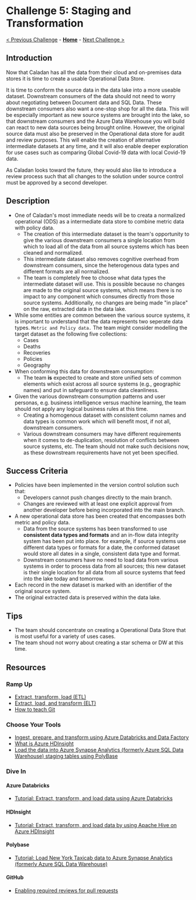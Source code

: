 # Challenge 5: Staging and Transformation

[< Previous Challenge](./04-OnPremIngest.md) - **[Home](../README.md)** - [Next Challenge >](./06-Calculate.md)

## Introduction

Now that Caladan has all the data from their cloud and on-premises data stores it is time to create a usable Operational Data Store.

It is time to conform the source data in the data lake into a more useable dataset.
Downstream consumers of the data should not need to worry about
negotiating between Document data and SQL Data.
These downstream consumers also want a one-stop shop for all the data.
This will be especially important as new source systems are brought into the lake,
so that downstream consumers and the Azure Data Warehouse you will build can react to new data sources being brought online. 
However, the original source data must also be preserved in the Operational data store for audit and review purposes.
This will enable the creation of alternative intermediate datasets at any time,
and it will also enable deeper exploration for use cases such as comparing Global Covid-19 data with local Covid-19 data. 

As Caladan looks toward the future, they would also like to introduce a review process
such that all changes to the solution under source control must be approved by a second developer.

## Description

- One of Caladan's most immediate needs will be to creata a normalized operational (ODS) as a intermediate data store to combine metric data with policy data. 
    - The creation of this intermediate dataset is the team's opportunity
    to give the various downstream consumers a single location from which to load all
    of the data from all source systems which has been cleaned and normalized.
    - This intermediate dataset also removes cognitive overhead from downstream consumers,
    since the heterogenous data types and different formats are all normalized.
    - The team is completely free to choose what data types the intermediate dataset will use.
    This is possible because no changes are made to the original source systems,
    which means there is no impact to any component which consumes directly from those source systems.
    Additionally, no changes are being made "in place" on the raw, extracted data in the data lake.
- While some entities are common between the various source systems,
it is important to understand that the data represents two seperate data types.  `Metric and Policy data.` 
The team might consider modelling the target dataset as the following five collections:
    - Cases
    - Deaths
    - Recoveries
    - Policies
    - Geography
- When conforming this data for downstream consumption:
    - The team **is** expected to create and store unified sets of common elements
    which exist across all source systems (e.g., geographic names) and put in safeguard to ensure data cleanliness.
- Given the various downstream consumption patterns and user personas,
e.g. business intelligence versus machine learning,
the team should not apply any logical business rules at this time.
    - Creating a homogenous dataset with consistent column names and data types
    is common work which will benefit most, if not all, downstream consumers.
    - Various downstream consumers may have different requirements when it comes to
    de-duplication, resolution of conflicts between source systems, etc.
    The team should not make such decisions now,
    as these downstream requirements have not yet been specified.

## Success Criteria

- Policies have been implemented in the version control solution such that:
    - Developers cannot push changes directly to the main branch.
    - Changes are reviewed with at least one explicit approval from another developer
    before being incorporated into the main branch.
- A new operational data store has been created that encompasses both metric and policy data.
    - Data from the source systems has been transformed to use **consistent data types and formats** and an in-flow data integrity system has been put into place. 
    for example, if source systems use different data types or formats for a date,
    the conformed dataset would store all dates in a single, consistent data type and format.
    - Downstream consumers have no need to load data from various systems in order
    to process data from all sources; this new dataset is their single location
    for all data from all source systems that feed into the lake today and tomorrow.
- Each record in the new dataset is marked with an identifier of the original source system.
- The original extracted data is preserved within the data lake.

## Tips
- The team should concentrate on creating a Operational Data Store that is most useful for a variety of uses cases.  
- The team shoud not worry about creating a star schema or DW at this time. 


## Resources

### Ramp Up

- [Extract, transform, load (ETL)](https://docs.microsoft.com/en-us/azure/architecture/data-guide/relational-data/etl)
- [Extract, load, and transform (ELT)](https://docs.microsoft.com/en-us/azure/sql-data-warehouse/design-elt-data-loading)
- [How to teach Git](https://rachelcarmena.github.io/2018/12/12/how-to-teach-git.html)

### Choose Your Tools

- [Ingest, prepare, and transform using Azure Databricks and Data Factory](https://azure.microsoft.com/en-us/blog/operationalize-azure-databricks-notebooks-using-data-factory/)
- [What is Azure HDInsight](https://docs.microsoft.com/en-us/azure/hdinsight/hadoop/apache-hadoop-introduction)
- [Load the data into Azure Synapse Analytics (formerly Azure SQL Data Warehouse) staging tables using PolyBase](https://docs.microsoft.com/en-us/azure/sql-data-warehouse/design-elt-data-loading#4-load-the-data-into-sql-data-warehouse-staging-tables-using-polybase)

### Dive In

#### Azure Databricks

- [Tutorial: Extract, transform, and load data using Azure Databricks](https://docs.microsoft.com/en-us/azure/azure-databricks/databricks-extract-load-sql-data-warehouse)

#### HDInsight

- [Tutorial: Extract, transform, and load data by using Apache Hive on Azure HDInsight](https://docs.microsoft.com/en-us/azure/storage/blobs/data-lake-storage-tutorial-extract-transform-load-hive)

#### Polybase

- [Tutorial: Load New York Taxicab data to Azure Synapse Analytics (formerly Azure SQL Data Warehouse)](https://docs.microsoft.com/en-us/azure/sql-data-warehouse/load-data-from-azure-blob-storage-using-polybase)

#### GitHub

- [Enabling required reviews for pull requests](https://help.github.com/articles/enabling-required-reviews-for-pull-requests/)
